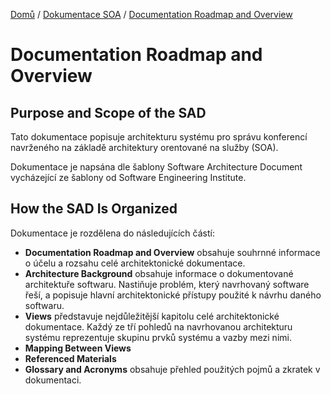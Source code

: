 [Domů](/README.md) / [Dokumentace SOA](/Dokumentace/SOA/README.md) / [Documentation Roadmap and Overview](/Dokumentace/SOA/pages/documentation-roadmap-overview.md)

# Documentation Roadmap and Overview

## Purpose and Scope of the SAD
Tato dokumentace popisuje architekturu systému pro správu konferencí navrženého na základě architektury orentované na služby (SOA). 

Dokumentace je napsána dle šablony Software Architecture Document vycházející ze šablony od Software Engineering Institute.

## How the SAD Is Organized
Dokumentace je rozdělena do následujících částí:
-  **Documentation Roadmap and Overview** obsahuje souhrnné informace o účelu a rozsahu celé architektonické dokumentace.
- **Architecture Background** obsahuje informace o dokumentované architektuře softwaru. Nastiňuje problém, který navrhovaný software řeší, a popisuje hlavní architektonické přístupy použité k návrhu daného softwaru. 
- **Views** představuje nejdůležitější kapitolu celé architektonické dokumentace. Každý ze tří pohledů na navrhovanou architekturu systému reprezentuje skupinu prvků systému a vazby mezi nimi.
- **Mapping Between Views**
- **Referenced Materials**
- **Glossary and Acronyms** obsahuje přehled použitých pojmů a zkratek v dokumentaci.
